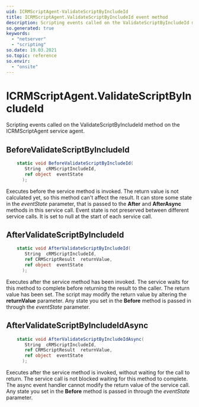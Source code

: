 ```yaml
---
uid: ICRMScriptAgent-ValidateScriptByIncludeId
title: ICRMScriptAgent.ValidateScriptByIncludeId event method
description: Scripting events called on the ValidateScriptByIncludeId method on the ICRMScriptAgent service agent.
so.generated: true
keywords:
  - "netserver"
  - "scripting"
so.date: 19.03.2021
so.topic: reference
so.envir:
  - "onsite"
---
```

# ICRMScriptAgent.ValidateScriptByIncludeId

Scripting events called on the <see cref='M:SuperOffice.CRM.Services.ICRMScriptAgent.ValidateScriptByIncludeId'>ValidateScriptByIncludeId</see> method on the <see cref='ICRMScriptAgent'>ICRMScriptAgent</see>  service agent.

## BeforeValidateScriptByIncludeId
```cs
    static void BeforeValidateScriptByIncludeId(
       String  cRMScriptIncludeId,
       ref object  eventState
      );
```
Executes before the service method is invoked.
The return value is not calculated yet, so this method can't affect the result.
It can store some state in the *eventState* parameter, that is passed to the **After** and **AfterAsync** methods in this service call.
Event state is not preserved between different service calls. It is set to null at the start of each service call.
## AfterValidateScriptByIncludeId
```cs
    static void AfterValidateScriptByIncludeId(
       String  cRMScriptIncludeId,
       ref CRMScriptResult  returnValue,
       ref object  eventState
      );
```
Executes after the service method has been invoked. The service waits for this method to complete before returning the result to the caller.
The return value has been set. The script may modify the return value by altering the **returnValue** parameter.
Any state you set in the **Before** method is passed in through the *eventState* parameter.
## AfterValidateScriptByIncludeIdAsync
```cs
    static void AfterValidateScriptByIncludeIdAsync(
       String  cRMScriptIncludeId,
       ref CRMScriptResult  returnValue,
       ref object  eventState
      );
```
Executes after the service method is invoked, without waiting for the call to return.
The service call is not blocked waiting for this method to complete.
The async event handler cannot modify the return value of the service call.
Any state you set in the **Before** method is passed in through the *eventState* parameter.

